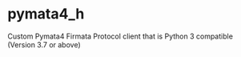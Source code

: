 # pymata4_h
Custom Pymata4 Firmata Protocol client that is Python 3 compatible (Version 3.7 or above)
